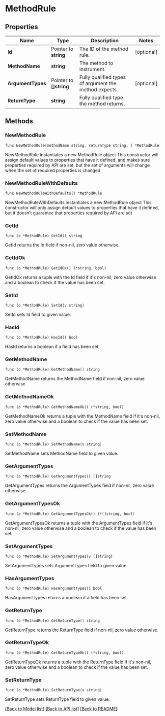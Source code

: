 # MethodRule

## Properties

Name | Type | Description | Notes
------------ | ------------- | ------------- | -------------
**Id** | Pointer to **string** | The ID of the method rule. | [optional] 
**MethodName** | **string** | The method to instrument. | 
**ArgumentTypes** | Pointer to **[]string** | Fully qualified types of argument the method expects. | [optional] 
**ReturnType** | **string** | Fully qualified type the method returns. | 

## Methods

### NewMethodRule

`func NewMethodRule(methodName string, returnType string, ) *MethodRule`

NewMethodRule instantiates a new MethodRule object
This constructor will assign default values to properties that have it defined,
and makes sure properties required by API are set, but the set of arguments
will change when the set of required properties is changed

### NewMethodRuleWithDefaults

`func NewMethodRuleWithDefaults() *MethodRule`

NewMethodRuleWithDefaults instantiates a new MethodRule object
This constructor will only assign default values to properties that have it defined,
but it doesn't guarantee that properties required by API are set

### GetId

`func (o *MethodRule) GetId() string`

GetId returns the Id field if non-nil, zero value otherwise.

### GetIdOk

`func (o *MethodRule) GetIdOk() (*string, bool)`

GetIdOk returns a tuple with the Id field if it's non-nil, zero value otherwise
and a boolean to check if the value has been set.

### SetId

`func (o *MethodRule) SetId(v string)`

SetId sets Id field to given value.

### HasId

`func (o *MethodRule) HasId() bool`

HasId returns a boolean if a field has been set.

### GetMethodName

`func (o *MethodRule) GetMethodName() string`

GetMethodName returns the MethodName field if non-nil, zero value otherwise.

### GetMethodNameOk

`func (o *MethodRule) GetMethodNameOk() (*string, bool)`

GetMethodNameOk returns a tuple with the MethodName field if it's non-nil, zero value otherwise
and a boolean to check if the value has been set.

### SetMethodName

`func (o *MethodRule) SetMethodName(v string)`

SetMethodName sets MethodName field to given value.


### GetArgumentTypes

`func (o *MethodRule) GetArgumentTypes() []string`

GetArgumentTypes returns the ArgumentTypes field if non-nil, zero value otherwise.

### GetArgumentTypesOk

`func (o *MethodRule) GetArgumentTypesOk() (*[]string, bool)`

GetArgumentTypesOk returns a tuple with the ArgumentTypes field if it's non-nil, zero value otherwise
and a boolean to check if the value has been set.

### SetArgumentTypes

`func (o *MethodRule) SetArgumentTypes(v []string)`

SetArgumentTypes sets ArgumentTypes field to given value.

### HasArgumentTypes

`func (o *MethodRule) HasArgumentTypes() bool`

HasArgumentTypes returns a boolean if a field has been set.

### GetReturnType

`func (o *MethodRule) GetReturnType() string`

GetReturnType returns the ReturnType field if non-nil, zero value otherwise.

### GetReturnTypeOk

`func (o *MethodRule) GetReturnTypeOk() (*string, bool)`

GetReturnTypeOk returns a tuple with the ReturnType field if it's non-nil, zero value otherwise
and a boolean to check if the value has been set.

### SetReturnType

`func (o *MethodRule) SetReturnType(v string)`

SetReturnType sets ReturnType field to given value.



[[Back to Model list]](../README.md#documentation-for-models) [[Back to API list]](../README.md#documentation-for-api-endpoints) [[Back to README]](../README.md)



